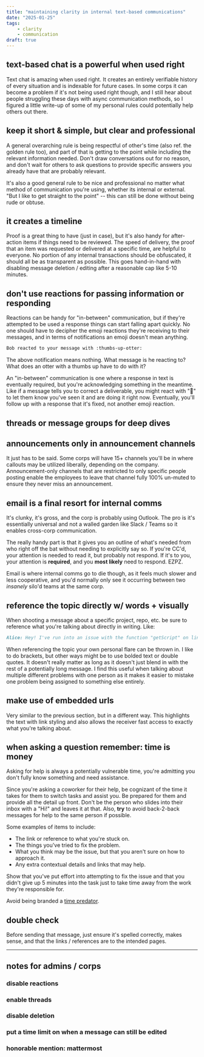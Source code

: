 ```yaml
---
title: "maintaining clarity in internal text-based communications"
date: "2025-01-25"
tags:
    - clarity
    - communication
draft: true
---
```


## text-based chat is a powerful when used right

Text chat is amazing when used right. It creates an entirely verifiable history of every situation and is indexable for future cases. In some corps it can become a problem if it's not being used right though, and I still hear about people struggling these days with async communication methods, so I figured a little write-up of some of my personal rules could potentially help others out there.

## keep it short & simple, but clear and professional

A general overarching rule is being respectful of other's time (also ref. the golden rule too), and part of that is getting to the point while including the relevant information needed. Don't draw conversations out for no reason, and don't wait for others to ask questions to provide specific answers you already have that are probably relevant.

It's also a good general rule to be nice and professional no matter what method of communication you're using, whether its internal or external. "But I like to get straight to the point" -- this can still be done without being rude or obtuse.

## it creates a timeline

Proof is a great thing to have (just in case), but it's also handy for after-action items if things need to be reviewed. The speed of delivery, the proof that an item was requested or delivered at a specific time, are helpful to everyone. No portion of any internal transactions should be obfuscated, it should all be as transparent as possible. This goes hand-in-hand with disabling message deletion / editing after a reasonable cap like 5-10 minutes.

## don't use reactions for passing information or responding

Reactions can be handy for "in-between" communication, but if they're attempted to be used a response things can start falling apart quickly. No one should have to decipher the emoji reactions they're receiving to their messages, and in terms of notifications an emoji doesn't mean anything.

```md
Bob reacted to your message with :thumbs-up-otter:
```

The above notification means nothing. What message is he reacting to? What does an otter with a thumbs up have to do with it?

An "in-between" communication is one where a response in text is eventually required, but you're acknowledging something in the meantime. Like if a message tells you to correct a deliverable, you might react with "👀" to let them know you've seen it and are doing it right now. Eventually, you'll follow up with a response that it's fixed, not another emoji reaction.

## threads or message groups for deep dives



## announcements only in announcement channels

It just has to be said. Some corps will have 15+ channels you'll be in where callouts may be utilized liberally, depending on the company. Announcement-only channels that are restricted to only specific people posting enable the employees to leave that channel fully 100% un-muted to ensure they never miss an announcement.

## email is a final resort for internal comms

It's clunky, it's gross, and the corp is probably using Outlook. The pro is it's essentially universal and not a walled garden like Slack / Teams so it enables cross-corp communication.

The really handy part is that it gives you an outline of what's needed from who right off the bat without needing to explicitly say so. If you're CC'd, your attention is needed to read it, but probably not respond. If it's to you, your attention is **required**, and you **most likely** need to respond. EZPZ.

Email is where internal comms go to die though, as it feels much slower and less cooperative, and you'd normally only see it occurring between two *insanely* silo'd teams at the same corp.

## reference the topic directly w/ words + visually

When shooting a message about a specific project, repo, etc. be sure to reference what you're talking about directly in writing. Like:

```md
Alice: Hey! I've run into an issue with the function "getScript" on line 245 of the "Web Scraper 2077" project.
```

When referencing the topic your own personal flare can be thrown in. I like to do brackets, but other ways might be to use bolded text or double quotes. It doesn't really matter as long as it doesn't just blend in with the rest of a potentially long message. I find this useful when talking about multiple different problems with one person as it makes it easier to mistake one problem being assigned to something else entirely.

## make use of embedded urls

Very similar to the previous section, but in a different way. This highlights the text with link styling and also allows the receiver fast access to exactly what you're talking about.

## when asking a question remember: time is money

Asking for help is always a potentially vulnerable time, you're admitting you don't fully know something and need assistance.

Since you're asking a coworker for their help, be cognizant of the time it takes for them to switch tasks and assist you. Be prepared for them and provide all the detail up front. Don't be the person who slides into their inbox with a "Hi!" and leaves it at that. Also, **try** to avoid back-2-back messages for help to the same person if possible.

Some examples of items to include:

- The link or reference to what you're stuck on.
- The things you've tried to fix the problem.
- What you think may be the issue, but that you aren't sure on how to approach it.
- Any extra contextual details and links that may help.

Show that you've put effort into attempting to fix the issue and that you didn't give up 5 minutes into the task just to take time away from the work they're responsible for.

Avoid being branded a [time predator](https://www.seangoedecke.com/predators/).

## double check

Before sending that message, just ensure it's spelled correctly, makes sense, and that the links / references are to the intended pages.

---

## notes for admins / corps



### disable reactions



### enable threads



### disable deletion



### put a time limit on when a message can still be edited



### honorable mention: mattermost
